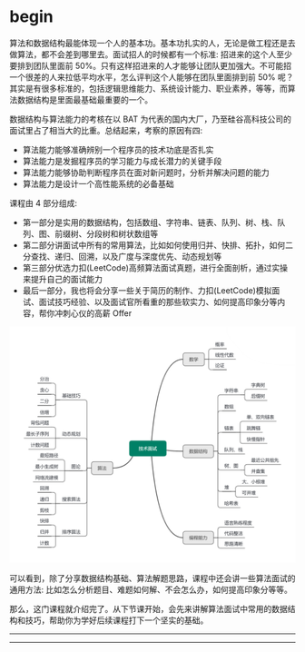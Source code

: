 # begin

算法和数据结构最能体现一个人的基本功。基本功扎实的人，无论是做工程还是去做算法，都不会差到哪里去。面试招人的时候都有一个标准: 招进来的这个人至少要排到团队里面前
50%。只有这样招进来的人才能够让团队更加强大。不可能招一个很差的人来拉低平均水平，怎么评判这个人能够在团队里面排到前 50% 呢？其实是有很多标准的，包括逻辑思维能力、系统设计能力、职业素养，等等，而算法数据结构是里面最基础最重要的一个。

数据结构与算法能力的考核在以 BAT 为代表的国内大厂，乃至硅谷高科技公司的面试里占了相当大的比重。总结起来，考察的原因有四:

* 算法能力能够准确辨别一个程序员的技术功底是否扎实
* 算法能力是发掘程序员的学习能力与成长潜力的关键手段
* 算法能力能够协助判断程序员在面对新问题时，分析并解决问题的能力
* 算法能力是设计一个高性能系统的必备基础

课程由 4 部分组成:

* 第一部分是实用的数据结构，包括数组、字符串、链表、队列、树、栈、队列、图、前缀树、分段树和树状数组等
* 第二部分讲面试中所有的常用算法，比如如何使用归并、快排、拓扑，如何二分查找、递归、回溯，以及广度与深度优先、动态规划等
* 第三部分优选力扣(LeetCode)高频算法面试真题，进行全面剖析，通过实操来提升自己的面试能力
* 最后一部分，我也将会分享一些关于简历的制作、力扣(LeetCode)模拟面试、面试技巧经验、以及面试官所看重的那些软实力、如何提高印象分等内容，帮你冲刺心仪的高薪 Offer

![](../images/module_0/b_1.png)

可以看到，除了分享数据结构基础、算法解题思路，课程中还会讲一些算法面试的通用方法: 比如怎么分析题目、难题如何解、不会怎么办，如何提高印象分等等。

那么，这门课程就介绍完了。从下节课开始，会先来讲解算法面试中常用的数据结构和技巧，帮助你为学好后续课程打下一个坚实的基础。

---
---

